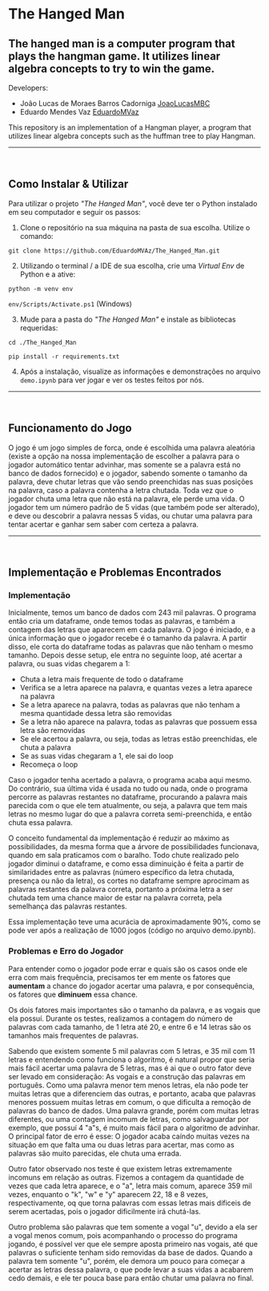 # The Hanged Man
## The hanged man is a computer program that plays the hangman game. It utilizes linear algebra concepts to try to win the game.

Developers:

* João Lucas de Moraes Barros Cadorniga [JoaoLucasMBC](https://github.com/JoaoLucasMBC)  
* Eduardo Mendes Vaz [EduardoMVaz](https://github.com/EduardoMVAz)

This repository is an implementation of a Hangman player, a program that utilizes linear algebra concepts such as the huffman tree to play Hangman. 

---
<br/>

## Como Instalar & Utilizar

Para utilizar o projeto <em>"The Hanged Man"</em>, você deve ter o Python instalado em seu computador e seguir os passos:

1. Clone o repositório na sua máquina na pasta de sua escolha. Utilize o comando:

`git clone https://github.com/EduardoMVAz/The_Hanged_Man.git`

2. Utilizando o terminal / a IDE de sua escolha, crie uma *Virtual Env* de Python e a ative:

`python -m venv env`

`env/Scripts/Activate.ps1` (Windows)

3. Mude para a pasta do <em>"The Hanged Man"</em> e instale as bibliotecas requeridas:

`cd ./The_Hanged_Man`

`pip install -r requirements.txt`

4. Após a instalação, visualize as informações e demonstrações no arquivo `demo.ipynb` para ver jogar e ver os testes feitos por nós.

---
<br/>

## Funcionamento do Jogo
O jogo é um jogo simples de forca, onde é escolhida uma palavra aleatória (existe a opção na nossa implementação de escolher a palavra para o jogador automático tentar advinhar, mas somente se a palavra está no banco de dados fornecido) e o jogador, sabendo somente o tamanho da palavra, deve chutar letras que vão sendo preenchidas nas suas posições na palavra, caso a palavra contenha a letra chutada. Toda vez que o jogador chuta uma letra que não está na palavra, ele perde uma vida. O jogador tem um número padrão de 5 vidas (que também pode ser alterado), e deve ou descobrir a palavra nessas 5 vidas, ou chutar uma palavra para tentar acertar e ganhar sem saber com certeza a palavra.

---
<br/>

## Implementação e Problemas Encontrados
### Implementação

Inicialmente, temos um banco de dados com 243 mil palavras. O programa então cria um dataframe, onde temos todas as palavras, e também a contagem das letras que aparecem em cada palavra. O jogo é iniciado, e a única informação que o jogador recebe é o tamanho da palavra. A partir disso, ele corta do dataframe todas as palavras que não tenham o mesmo tamanho. Depois desse setup, ele entra no seguinte loop, até acertar a palavra, ou suas vidas chegarem a 1:

* Chuta a letra mais frequente de todo o dataframe
* Verifica se a letra aparece na palavra, e quantas vezes a letra aparece na palavra
* Se a letra aparece na palavra, todas as palavras que não tenham a mesma quantidade dessa letra são removidas
* Se a letra não aparece na palavra, todas as palavras que possuem essa letra são removidas
* Se ele acertou a palavra, ou seja, todas as letras estão preenchidas, ele chuta a palavra
* Se as suas vidas chegaram a 1, ele sai do loop
* Recomeça o loop

Caso o jogador tenha acertado a palavra, o programa acaba aqui mesmo. Do contrário, sua última vida é usada no tudo ou nada, onde o programa percorre as palavras restantes no dataframe, procurando a palavra mais parecida com o que ele tem atualmente, ou seja, a palavra que tem mais letras no mesmo lugar do que a palavra correta semi-preenchida, e então chuta essa palavra.

O conceito fundamental da implementação é reduzir ao máximo as possibilidades, da mesma forma que a árvore de possibilidades funcionava, quando em sala praticamos com o baralho. Todo chute realizado pelo jogador diminui o dataframe, e como essa diminuição é feita a partir de similaridades entre as palavras (número específico da letra chutada, presença ou não da letra), os cortes no dataframe sempre aprocimam as palavras restantes da palavra correta, portanto a próxima letra a ser chutada tem uma chance maior de estar na palavra correta, pela semelhança das palavras restantes.

Essa implementação teve uma acurácia de aproximadamente 90%, como se pode ver após a realização de 1000 jogos (código no arquivo demo.ipynb).

### Problemas e Erro do Jogador

Para entender como o jogador pode errar e quais são os casos onde ele erra com mais frequência, precisamos ter em mente os fatores que **aumentam** a chance do jogador acertar uma palavra, e por consequência, os fatores que **diminuem** essa chance.

Os dois fatores mais importantes são o tamanho da palavra, e as vogais que ela possuí. Durante os testes, realizamos a contagem do número de palavras com cada tamanho, de 1 letra até 20, e entre 6 e 14 letras são os tamanhos mais frequentes de palavras. 

Sabendo que existem somente 5 mil palavras com 5 letras, e 35 mil com 11 letras e entendendo como funciona o algoritmo, é natural propor que seria mais fácil acertar uma palavra de 5 letras, mas é ai que o outro fator deve ser levado em consideração: As vogais e a construção das palavras em português. Como uma palavra menor tem menos letras, ela não pode ter muitas letras que a diferenciem das outras, e portanto, acaba que palavras menores possuem muitas letras em comum, o que dificulta a remoção de palavras do banco de dados. Uma palavra grande, porém com muitas letras diferentes, ou uma contagem incomum de letras, como salvaguardar por exemplo, que possuí 4 "a"s, é muito mais fácil para o algoritmo de advinhar. O principal fator de erro é esse: O jogador acaba caíndo muitas vezes na situação em que falta uma ou duas letras para acertar, mas como as palavras são muito parecidas, ele chuta uma errada. 

Outro fator observado nos teste é que existem letras extremamente incomuns em relação as outras. Fizemos a contagem da quantidade de vezes que cada letra aparece, e o "a", letra mais comum, aparece 359 mil vezes, enquanto o "k", "w" e "y" aparecem 22, 18 e 8 vezes, respectivamente, oq que torna palavras com essas letras mais dificeis de serem acertadas, pois o jogador dificilmente irá chutá-las.

Outro problema são palavras que tem somente a vogal "u", devido a ela ser a vogal menos comum, pois acompanhando o processo do programa jogando, é possível ver que ele sempre aposta primeiro nas vogais, até que palavras o suficiente tenham sido removidas da base de dados. Quando a palavra tem somente "u", porém, ele demora um pouco para começar a acertar as letras dessa palavra, o que pode levar a suas vidas a acabarem cedo demais, e ele ter pouca base para então chutar uma palavra no final.

